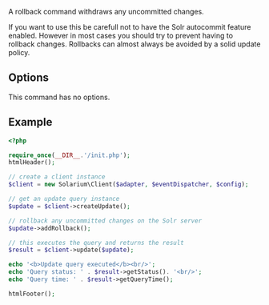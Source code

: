 A rollback command withdraws any uncommitted changes.

If you want to use this be carefull not to have the Solr autocommit feature enabled. However in most cases you should try to prevent having to rollback changes. Rollbacks can almost always be avoided by a solid update policy.

Options
-------

This command has no options.

Example
-------

```php
<?php

require_once(__DIR__.'/init.php');
htmlHeader();

// create a client instance
$client = new Solarium\Client($adapter, $eventDispatcher, $config);

// get an update query instance
$update = $client->createUpdate();

// rollback any uncommitted changes on the Solr server
$update->addRollback();

// this executes the query and returns the result
$result = $client->update($update);

echo '<b>Update query executed</b><br/>';
echo 'Query status: ' . $result->getStatus(). '<br/>';
echo 'Query time: ' . $result->getQueryTime();

htmlFooter();

```
